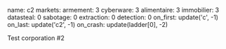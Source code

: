 name: c2
markets:
    armement: 3
    cyberware: 3
    alimentaire: 3
    immobilier: 3
datasteal: 0
sabotage: 0
extraction: 0
detection: 0
on_first:
    update('c', -1)
on_last:
    update('c2', -1)
on_crash:
    update(ladder[0], -2)

Test corporation #2
